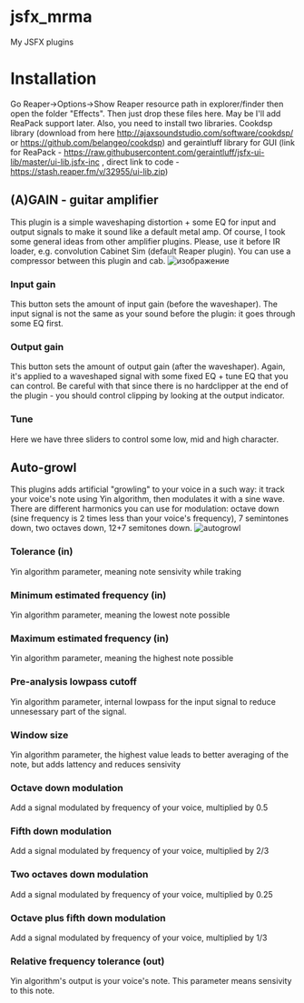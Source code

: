 # jsfx_mrma
My JSFX plugins
# Installation
Go Reaper->Options->Show Reaper resource path in explorer/finder then open the folder "Effects". Then just drop these files here. May be I'll add ReaPack support later.
Also, you need to install two libraries. Cookdsp library (download from here http://ajaxsoundstudio.com/software/cookdsp/ or https://github.com/belangeo/cookdsp) and geraintluff library for GUI (link for ReaPack - https://raw.githubusercontent.com/geraintluff/jsfx-ui-lib/master/ui-lib.jsfx-inc , direct link to code - https://stash.reaper.fm/v/32955/ui-lib.zip)
## (A)GAIN - guitar amplifier
This plugin is a simple waveshaping distortion + some EQ for input and output signals to make it sound like a default metal amp. 
Of course, I took some general ideas from other amplifier plugins.
Please, use it before IR loader, e.g. convolution Cabinet Sim (default Reaper plugin). You can use a compressor between this plugin and cab.
![изображение](https://user-images.githubusercontent.com/42464672/156220663-e1555226-5ad0-46a2-8924-35f57aa3c6ff.png)


### Input gain
This button sets the amount of input gain (before the waveshaper). The input signal is not the same as your sound before the plugin: it goes through some EQ first.
### Output gain
This button sets the amount of output gain (after the waveshaper). Again, it's applied to a waveshaped signal with some fixed EQ + tune EQ that you can control. Be careful with that since there is no hardclipper at the end of the plugin - you should control clipping by looking at the output indicator.
### Tune
Here we have three sliders to control some low, mid and high character. 

## Auto-growl
This plugins adds artificial "growling" to your voice in a such way: it track your voice's note using Yin algorithm, then modulates it with a sine wave. There are different harmonics you can use for modulation: octave down (sine frequency is 2 times less than your voice's frequency), 7 semintones down, two octaves down, 12+7 semitones down.
![autogrowl](https://user-images.githubusercontent.com/42464672/165327284-d736546a-bc82-4579-8d35-2405a0d8eea2.jpg)

### Tolerance (in)
Yin algorithm parameter, meaning note sensivity while traking
### Minimum estimated frequency (in)
Yin algorithm parameter, meaning the lowest note possible
### Maximum estimated frequency (in)
Yin algorithm parameter, meaning the highest note possible
### Pre-analysis lowpass cutoff
Yin algorithm parameter, internal lowpass for the input signal to reduce unnesessary part of the signal.
### Window size
Yin algorithm parameter, the highest value leads to better averaging of the note, but adds lattency and reduces sensivity
### Octave down modulation
Add a signal modulated by frequency of your voice, multiplied by 0.5
### Fifth down modulation
Add a signal modulated by frequency of your voice, multiplied by 2/3
### Two octaves down modulation
Add a signal modulated by frequency of your voice, multiplied by 0.25
### Octave plus fifth down modulation
Add a signal modulated by frequency of your voice, multiplied by 1/3
### Relative frequency tolerance (out)
Yin algorithm's output is your voice's note. This parameter means sensivity to this note.

